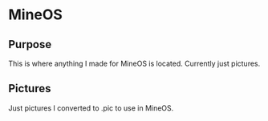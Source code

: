 # MineOS
## Purpose
This is where anything I made for MineOS is located. Currently just pictures.
## Pictures
Just pictures I converted to .pic to use in MineOS.
